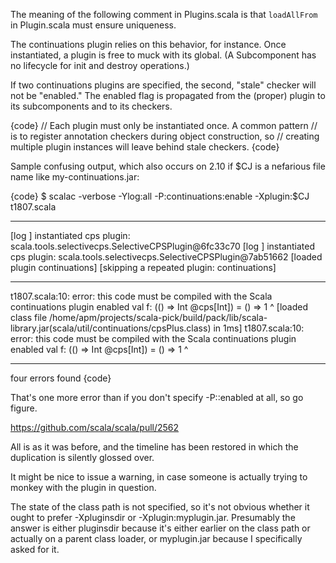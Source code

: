 The meaning of the following comment in Plugins.scala is that `loadAllFrom` in Plugin.scala must ensure uniqueness.

The continuations plugin relies on this behavior, for instance.  Once instantiated, a plugin is free to muck with its global. (A Subcomponent has no lifecycle for init and destroy operations.)

If two continuations plugins are specified, the second, "stale" checker will not be "enabled." The enabled flag is propagated from the (proper) plugin to its subcomponents and to its checkers.

{code}
// Each plugin must only be instantiated once. A common pattern
// is to register annotation checkers during object construction, so
// creating multiple plugin instances will leave behind stale checkers.
{code}

Sample confusing output, which also occurs on 2.10 if $CJ is a nefarious file name like my-continuations.jar:

{code}
$ scalac -verbose -Ylog:all -P:continuations:enable -Xplugin:$CJ t1807.scala
***
[log <no phase>] instantiated cps plugin: scala.tools.selectivecps.SelectiveCPSPlugin@6fc33c70
[log <no phase>] instantiated cps plugin: scala.tools.selectivecps.SelectiveCPSPlugin@7ab51662
[loaded plugin continuations]
[skipping a repeated plugin: continuations]
***
t1807.scala:10: error: this code must be compiled with the Scala continuations plugin enabled
      val f: (() => Int @cps[Int]) = () => 1
                         ^
[loaded class file /home/apm/projects/scala-pick/build/pack/lib/scala-library.jar(scala/util/continuations/cpsPlus.class) in 1ms]
t1807.scala:10: error: this code must be compiled with the Scala continuations plugin enabled
      val f: (() => Int @cps[Int]) = () => 1
                                           ^
***
four errors found
{code}

That's one more error than if you don't specify -P::enabled at all, so go figure.


https://github.com/scala/scala/pull/2562

All is as it was before, and the timeline has been restored in which the duplication is silently glossed over.

It might be nice to issue a warning, in case someone is actually trying to monkey with the plugin in question.

The state of the class path is not specified, so it's not obvious whether it ought to prefer -Xpluginsdir or -Xplugin:myplugin.jar.  Presumably the answer is either pluginsdir because it's either earlier on the class path or actually on a parent class loader, or myplugin.jar because I specifically asked for it.
